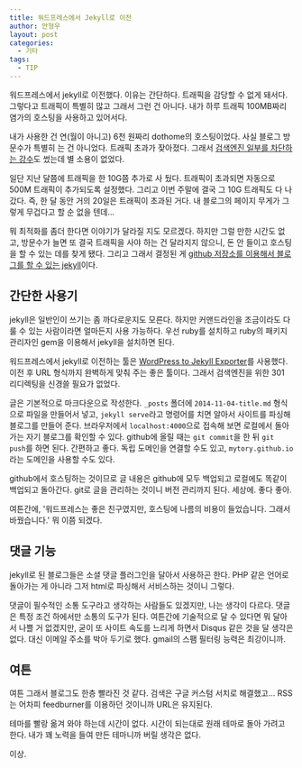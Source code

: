 ```yaml
---
title: 워드프레스에서 Jekyll로 이전
author: 안형우
layout: post
categories:
  - 기타
tags:
  - TIP
---
```


워드프레스에서 jekyll로 이전했다. 이유는 간단하다. 트래픽을 감당할 수 없게 돼서다. 그렇다고 트래픽이 특별히 많고 그래서 그런 건 아니다. 내가 하루 트래픽 100MB짜리 염가의 호스팅을 사용하고 있어서다.

내가 사용한 건 연(월이 아니고) 6천 원짜리 dothome의 호스팅이었다. 사실 블로그 방문수가 특별히 는 건 아니었다. 트래픽 초과가 잦아졌다. 그래서 [검색엔진 일부를 차단하는 강수]({{site.ulr}}/archives/12750/)도 썼는데 별 소용이 없었다.

일단 지난 달쯤에 트래픽을 한 10G쯤 추가로 사 뒀다. 트래픽이 초과되면 자동으로 500M 트래픽이 추가되도록 설정했다. 그리고 이번 주말에 결국 그 10G 트래픽도 다 나갔다. 즉, 한 달 동안 거의 20일은 트래픽이 초과된 거다. 내 블로그의 페이지 무게가 그렇게 무겁다고 할 순 없을 텐데... 

뭐 최적화를 좀더 한다면 이야기가 달라질 지도 모르겠다. 하지만 그럴 만한 시간도 없고, 방문수가 늘면 또 결국 트래픽을 사야 하는 건 달라지지 않으니, 돈 안 들이고 호스팅을 할 수 있는 데를 찾게 됐다. 그리고 그래서 결정된 게 [github 저장소를 이용해서 블로그를 할 수 있는 jekyll](http://jekyllrb.com/)이다. 


간단한 사용기
-------------

jekyll은 일반인이 쓰기는 좀 까다로운지도 모른다. 하지만 커맨드라인을 조금이라도 다룰 수 있는 사람이라면 얼마든지 사용 가능하다. 우선 ruby를 설치하고 ruby의 패키지 관리자인 gem을 이용해서 jekyll을 설치하면 된다. 

워드프레스에서 jekyll로 이전하는 툴은 [WordPress to Jekyll Exporter](https://github.com/benbalter/wordpress-to-jekyll-exporter)를 사용했다. 이전 후 URL 형식까지 완벽하게 맞춰 주는 좋은 툴이다. 그래서 검색엔진을 위한 301 리디렉팅을 신경쓸 필요가 없었다.

글은 기본적으로 마크다운으로 작성한다. `_posts` 폴더에 `2014-11-04-title.md` 형식으로 파일을 만들어서 넣고, `jekyll serve`라고 명령어를 치면 알아서 사이트를 파싱해 블로그를 만들어 준다. 브라우저에서 `localhost:4000`으로 접속해 보면 로컬에서 돌아가는 자기 블로그를 확인할 수 있다. github에 올릴 때는 `git commit`을 한 뒤 `git push`를 하면 된다. 간편하고 좋다. 독립 도메인을 연결할 수도 있고, `mytory.github.io`라는 도메인을 사용할 수도 있다.

github에서 호스팅하는 것이므로 글 내용은 github에 모두 백업되고 로컬에도 똑같이 백업되고 돌아간다. git로 글을 관리하는 것이니 버전 관리까지 된다. 세상에. 좋다 좋아.

여튼간에, '워드프레스는 좋은 친구였지만, 호스팅에 나름의 비용이 들었습니다. 그래서 바꿨습니다.' 뭐 이쯤 되겠다.


댓글 기능
---------

jekyll로 된 블로그들은 소셜 댓글 플러그인을 달아서 사용하곤 한다. PHP 같은 언어로 돌아가는 게 아니라 그저 html로 파싱해서 서비스하는 것이니 그렇다. 

댓글이 필수적인 소통 도구라고 생각하는 사람들도 있겠지만, 나는 생각이 다르다. 댓글은 특정 조건 하에서만 소통의 도구가 된다. 여튼간에 기술적으로 달 수 있다면 뭐 달아서 나쁠 거 없겠지만, 굳이 또 사이트 속도를 느리게 하면서 Disqus 같은 것을 달 생각은 없다. 대신 이메일 주소를 박아 두기로 했다. gmail의 스팸 필터링 능력은 최강이니까.


여튼
-----

여튼 그래서 블로그도 한층 빨라진 것 같다. 검색은 구글 커스텀 서치로 해결했고... RSS는 어차피 feedburner를 이용하던 것이니까 URL은 유지된다.

테마를 빨랑 옮겨 와야 하는데 시간이 없다. 시간이 되는대로 원래 테마로 돌아 가려고 한다. 내가 꽤 노력을 들여 만든 테마니까 버릴 생각은 없다. 

이상.